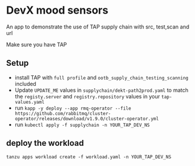 # DevX mood sensors

An app to demonstrate the use of TAP supply chain with src, test,scan and url

Make sure you have TAP 

## Setup

- install TAP with ```full profile``` and ```ootb_supply_chain_testing_scanning``` included
- Update ```UPDATE_ME``` values in ```supplychain/dekt-path2prod.yaml``` to match the ```registy.server``` and ```registry.repository``` values in your ```tap-values.yaml```
- run ```kapp -y deploy --app rmq-operator --file https://github.com/rabbitmq/cluster-operator/releases/download/v1.9.0/cluster-operator.yml```
- run ```kubectl apply -f supplychain -n YOUR_TAP_DEV_NS```

## deploy the workload

```tanzu apps workload create -f workload.yaml -n YOUR_TAP_DEV_NS```



